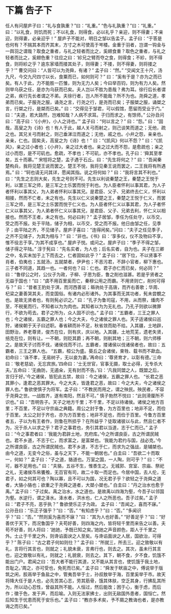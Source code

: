 # 下篇 告子下
任人有问屋庐子曰：“礼与食孰重？”曰：“礼重。”
“色与礼孰重？”曰：“礼重。”
曰：“以礼食，则饥而死；不以礼食，则得食，必以礼乎？亲迎，则不得妻；不亲迎，则得妻，必亲迎乎！”
屋庐子不能对，明日之邹以告孟子。孟子曰：“于答是也何有？不揣其本而齐其末，方寸之木可使高于岑楼。金重于羽者，岂谓一钩金与一舆羽之谓哉？取食之重者，与礼之轻者而比之，奚翅食重？取色之重者，与礼之轻者而比之，奚翅色重？往应之曰：‘紾兄之臂而夺之食，则得食；不紾，则不得食，则将紾之乎？逾东家墙而搂其处子，则得妻；不搂，则不得妻，则将搂之乎？’”
曹交问曰：“人皆可以为尧舜，有诸？”
孟子曰：“然。”
“交闻文王十尺，汤九尺，今交九尺四寸以长，食粟而已，如何则可？”
曰：“奚有于是？亦为之而已矣。有人于此，力不能胜一匹雏，则为无力人矣；今曰举百钧，则为有力人矣。然则举乌获之任，是亦为乌获而已矣。夫人岂以不胜为患哉？弗为耳。徐行后长者谓之弟，疾行先长者谓之不弟。夫徐行者，岂人所不能哉？所不为也。尧舜之道，孝弟而已矣。子服尧之服，诵尧之言，行尧之行，是尧而已矣；子服桀之服，诵桀之言，行桀之行，是桀而已矣。”
曰：“交得见于邹君，可以假馆，愿留而受业于门。”
曰：“夫道，若大路然，岂难知哉？人病不求耳。子归而求之，有馀师。”
公孙丑问曰：“高子曰：‘《小弁》，小人之诗也。’”
孟子曰：“何以言之？”
曰：“怨。”
曰：“固哉，高叟之为《诗》也！有人于此，越人关弓而射之，则己谈笑而道之；无他，疏之也。其兄关弓而射之，则己垂涕泣而道之；无他，戚之也。小弁之怨，亲亲也。亲亲，仁也。固矣夫，高叟之为《诗》也！”
曰：“《凯风》何以不怨？”
曰：“《凯风》，亲之过小者也；《小弁》，亲之过大者也。亲之过大而不怨，是愈疏也；亲之过小而怨，是不可矶也。愈疏，不孝也；不可矶，亦不孝也。孔子曰：‘舜其至孝矣，五十而慕。’”
宋牼将之楚，孟子遇于石丘。曰：“先生将何之？”
曰：“吾闻秦楚构兵，我将见楚王说而罢之。楚王不悦，我将见秦王说而罢之，二王我将有所遇焉。”
曰：“轲也请无问其详，愿闻其指。说之将何如？”
曰：“我将言其不利也。”
曰：“先生之志则大矣，先生之号则不可。先生以利说秦楚之王，秦楚之王悦于利，以罢三军之师，是三军之士乐罢而悦于利也。为人臣者怀利以事其君，为人子者怀利以事其父，为人弟者怀利以事其兄。是君臣、父子、兄弟终去仁义，怀利以相接，然而不亡者，未之有也。先生以仁义说秦楚之王，秦楚之王悦于仁义，而罢三军之师，是三军之士乐罢而悦于仁义也。为人臣者怀仁义以事其君，为人子者怀仁义以事其父，为人弟者怀仁义以事其兄，是君臣、父子、兄弟去利，怀仁义以相接也。然而不王者，未之有也。何必曰利？”
孟子居邹，季任为任处守，以币交，受之而不报。处于平陆，储子为相，以币交，受之而不报。他日由邹之任，见季子；由平陆之齐，不见储子。屋庐子喜曰：“连得闲矣。”问曰：“夫子之任见季子，之齐不见储子，为其为相与？”
曰：“非也。《书》曰：‘享多仪，仪不及物曰不享，惟不役志于享。’为其不成享也。”
屋庐子悦。或问之。屋庐子曰：“季子不得之邹，储子得之平陆。”
淳于髡曰：“先名实者，为人也；后名实者，自为也。夫子在三卿之中，名实未加于上下而去之，仁者固如此乎？”
孟子曰：“居下位，不以贤事不肖者，伯夷也；五就汤，五就桀者，伊尹也；不恶污君，不辞小官者，柳下惠也。三子者不同道，其趋一也。一者何也？曰：仁也。君子亦仁而已矣，何必同？”
曰：“鲁缪公之时，公仪子为政，子柳、子思为臣，鲁之削也滋甚。若是乎贤者之无益于国也！”曰：“虞不用百里奚而亡，秦穆公用之而霸。不用贤则亡，削何可得与？”
曰：“昔者王豹处于淇，而河西善讴；緜驹处于高唐，而齐右善歌；华周、杞梁之妻善哭其夫，而变国俗。有诸内必形诸外。为其事而无其功者，髡未尝覩之也。是故无贤者也，有则髡必识之。”
曰：“孔子为鲁司寇，不用，从而祭，燔肉不至，不税冕而行。不知者以为为肉也。其知者以为为无礼也。乃孔子则欲以微罪行，不欲为苟去。君子之所为，众人固不识也。”
孟子曰：“五霸者，三王之罪人也；今之诸侯，五霸之罪人也；今之大夫，今之诸侯之罪人也。天子适诸侯曰巡狩，诸侯朝于天子曰述职。春省耕而补不足，秋省敛而助不给。入其疆，土地辟，田野治，养老尊贤，俊杰在位，则有庆，庆以地。入其疆，土地荒芜，遗老失贤，掊克在位，则有让。一不朝，则贬其爵；再不朝，则削其地；三不朝，则六师移之。是故天子讨而不伐，诸侯伐而不讨。五霸者，搂诸侯以伐诸侯者也，故曰：五霸者，三王之罪人也。
“五霸，桓公为盛。葵丘之会诸侯，束牲、载书而不歃血。初命曰：‘诛不孝，无易树子，无以妾为妻。’再命曰：‘尊贤育才，以彰有德。’三命曰：‘敬老慈幼，无忘宾旅。’四命曰：‘士无世官，官事无摄，取士必得，无专杀大夫。’五命曰：‘无曲防，无遏籴，无有封而不告。’曰：‘凡我同盟之人，既盟之后，言归于好。’今之诸侯，皆犯此五禁，故曰：今之诸侯，五霸之罪人也。
“长君之恶其罪小，逢君之恶其罪大。今之大夫，皆逢君之恶，故曰：今之大夫，今之诸侯之罪人也。”
鲁欲使慎子为将军。孟子曰：“不教民而用之，谓之殃民。殃民者，不容于尧舜之世。一战胜齐，遂有南阳，然且不可。”
慎子勃然不悦曰：“此则滑厘所不识也。”
曰：“吾明告子。天子之地方千里；不千里，不足以待诸侯。诸侯之地方百里；不百里，不足以守宗庙之典籍。周公之封于鲁，为方百里也；地非不足，而俭于百里。太公之封于齐也，亦为方百里也；地非不足也，而俭于百里。今鲁方百里者五，子以为有王者作，则鲁在所损乎？在所益乎？徒取诸彼以与此，然且仁者不为，况于杀人以求之乎？君子之事君也，务引其君以当道，志于仁而已。”
孟子曰：“今之事君者曰：‘我能为君辟土地，充府库。’今之所谓良臣，古之所谓民贼也。君不乡道，不志于仁，而求富之，是富桀也。‘我能为君约与国，战必克。’今之所谓良臣，古之所谓民贼也。君不乡道，不志于仁，而求为之强战，是辅桀也。由今之道，无变今之俗，虽与之天下，不能一朝居也。”
白圭曰：“吾欲二十而取一，何如？”
孟子曰：“子之道，貉道也。万室之国，一人陶，则可乎？”
曰：“不可，器不足用也。”
曰：“夫貉，五谷不生，惟黍生之。无城郭、宫室、宗庙、祭祀之礼，无诸侯币帛饔飧，无百官有司，故二十取一而足也。今居中国，去人伦，无君子，如之何其可也？陶以寡，且不可以为国，况无君子乎？欲轻之于尧舜之道者，大貉小貉也；欲重之于尧舜之道者，大桀小桀也。”
白圭曰：“丹之治水也愈于禹。”
孟子曰：“子过矣。禹之治水，水之道也。是故禹以四海为壑，今吾子以邻国为壑。水逆行，谓之洚水。洚水者，洪水也，仁人之所恶也。吾子过矣。”
孟子曰：“君子不亮，恶乎执？”
鲁欲使乐正子为政。
孟子曰：“吾闻之，喜而不寐。”
公孙丑曰：“乐正子强乎？”曰：“否。”
“有知虑乎？”曰：“否。”
“多闻识乎？”曰：“否。”
“然则奚为喜而不寐？”曰：“其为人也好善。”
“好善足乎？”曰：“好善优于天下，而况鲁国乎？夫苟好善，则四海之内，皆将轻千里而来告之以善。夫苟不好善，则人将曰：‘訑訑，予既已知之矣。’訑訑之声音颜色，距人于千里之外。士止于千里之外，则谗谄面谀之人至矣。与谗谄面谀之人居，国欲治，可得乎？”
陈子曰：“古之君子何如则仕？”
孟子曰：“所就三，所去三。迎之致敬以有礼，言将行其言也，则就之；礼貌未衰，言弗行也，则去之。其次，虽未行其言也，迎之致敬以有礼，则就之；礼貌衰，则去之。其下，朝不食，夕不食，饥饿不能出门户。君闻之曰：‘吾大者不能行其道，又不能从其言也，使饥饿于我土地，吾耻之。’周之，亦可受也，免死而已矣。”
孟子曰：“舜发于畎亩之中，傅说举于版筑之闲，胶鬲举于鱼盐之中，管夷吾举于士，孙叔敖举于海，百里奚举于市。故天将降大任于是人也，必先苦其心志，劳其筋骨，饿其体肤，空乏其身，行拂乱其所为，所以动心忍性，曾益其所不能。人恒过，然后能改；困于心，衡于虑，而后作；徵于色，发于声，而后喻。入则无法家拂士，出则无敌国外患者，国恒亡。然后知生于忧患而死于安乐也。”
孟子曰：“教亦多术矣，予不屑之教诲也者，是亦教诲之而已矣。”
